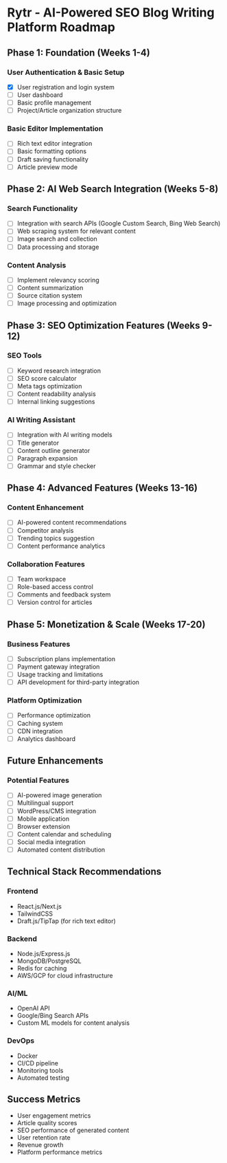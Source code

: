 # Rytr - AI-Powered SEO Blog Writing Platform Roadmap

## Phase 1: Foundation (Weeks 1-4)

### User Authentication & Basic Setup

- [x] User registration and login system
- [ ] User dashboard
- [ ] Basic profile management
- [ ] Project/Article organization structure

### Basic Editor Implementation

- [ ] Rich text editor integration
- [ ] Basic formatting options
- [ ] Draft saving functionality
- [ ] Article preview mode

## Phase 2: AI Web Search Integration (Weeks 5-8)

### Search Functionality

- [ ] Integration with search APIs (Google Custom Search, Bing Web Search)
- [ ] Web scraping system for relevant content
- [ ] Image search and collection
- [ ] Data processing and storage

### Content Analysis

- [ ] Implement relevancy scoring
- [ ] Content summarization
- [ ] Source citation system
- [ ] Image processing and optimization

## Phase 3: SEO Optimization Features (Weeks 9-12)

### SEO Tools

- [ ] Keyword research integration
- [ ] SEO score calculator
- [ ] Meta tags optimization
- [ ] Content readability analysis
- [ ] Internal linking suggestions

### AI Writing Assistant

- [ ] Integration with AI writing models
- [ ] Title generator
- [ ] Content outline generator
- [ ] Paragraph expansion
- [ ] Grammar and style checker

## Phase 4: Advanced Features (Weeks 13-16)

### Content Enhancement

- [ ] AI-powered content recommendations
- [ ] Competitor analysis
- [ ] Trending topics suggestion
- [ ] Content performance analytics

### Collaboration Features

- [ ] Team workspace
- [ ] Role-based access control
- [ ] Comments and feedback system
- [ ] Version control for articles

## Phase 5: Monetization & Scale (Weeks 17-20)

### Business Features

- [ ] Subscription plans implementation
- [ ] Payment gateway integration
- [ ] Usage tracking and limitations
- [ ] API development for third-party integration

### Platform Optimization

- [ ] Performance optimization
- [ ] Caching system
- [ ] CDN integration
- [ ] Analytics dashboard

## Future Enhancements

### Potential Features

- [ ] AI-powered image generation
- [ ] Multilingual support
- [ ] WordPress/CMS integration
- [ ] Mobile application
- [ ] Browser extension
- [ ] Content calendar and scheduling
- [ ] Social media integration
- [ ] Automated content distribution

## Technical Stack Recommendations

### Frontend

- React.js/Next.js
- TailwindCSS
- Draft.js/TipTap (for rich text editor)

### Backend

- Node.js/Express.js
- MongoDB/PostgreSQL
- Redis for caching
- AWS/GCP for cloud infrastructure

### AI/ML

- OpenAI API
- Google/Bing Search APIs
- Custom ML models for content analysis

### DevOps

- Docker
- CI/CD pipeline
- Monitoring tools
- Automated testing

## Success Metrics

- User engagement metrics
- Article quality scores
- SEO performance of generated content
- User retention rate
- Revenue growth
- Platform performance metrics
